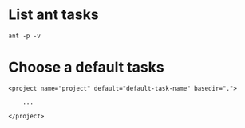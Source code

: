 


# List ant tasks

    ant -p -v

# Choose a default tasks

    <project name="project" default="default-task-name" basedir=".">

        ...

    </project>


